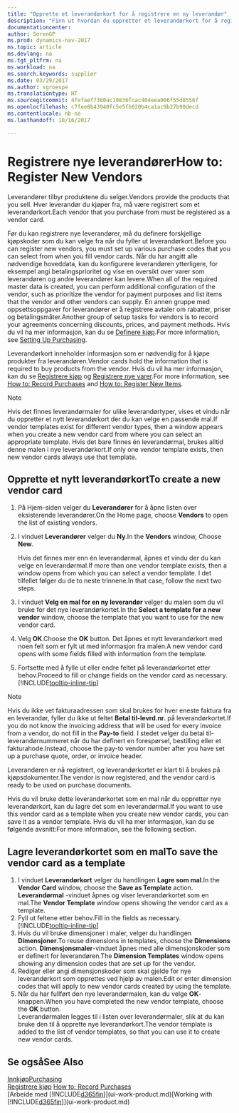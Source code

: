 ```yaml
---
title: "Opprette et leverandørkort for å registrere en ny leverandør"
description: "Finn ut hvordan du oppretter et leverandørkort for å registrere en ny leverandør."
documentationcenter: 
author: SorenGP
ms.prod: dynamics-nav-2017
ms.topic: article
ms.devlang: na
ms.tgt_pltfrm: na
ms.workload: na
ms.search.keywords: supplier
ms.date: 03/29/2017
ms.author: sgroespe
ms.translationtype: HT
ms.sourcegitcommit: 4fefaef7380ac10836fcac404eea006f55d8556f
ms.openlocfilehash: c7fee8b43940fc5e5fb020b4ca1ac9b27b90decd
ms.contentlocale: nb-no
ms.lasthandoff: 10/16/2017

---
```

# <a name="how-to-register-new-vendors"></a><span data-ttu-id="a11cf-103">Registrere nye leverandører</span><span class="sxs-lookup"><span data-stu-id="a11cf-103">How to: Register New Vendors</span></span>
<span data-ttu-id="a11cf-104">Leverandører tilbyr produktene du selger.</span><span class="sxs-lookup"><span data-stu-id="a11cf-104">Vendors provide the products that you sell.</span></span> <span data-ttu-id="a11cf-105">Hver leverandør du kjøper fra, må være registrert som et leverandørkort.</span><span class="sxs-lookup"><span data-stu-id="a11cf-105">Each vendor that you purchase from must be registered as a vendor card.</span></span>

<span data-ttu-id="a11cf-106">Før du kan registrere nye leverandører, må du definere forskjellige kjøpskoder som du kan velge fra når du fyller ut leverandørkort.</span><span class="sxs-lookup"><span data-stu-id="a11cf-106">Before you can register new vendors, you must set up various purchase codes that you can select from when you fill vendor cards.</span></span> <span data-ttu-id="a11cf-107">Når du har angitt alle nødvendige hoveddata, kan du konfigurere leverandøren ytterligere, for eksempel angi betalingsprioritet og vise en oversikt over varer som leverandøren og andre leverandører kan levere.</span><span class="sxs-lookup"><span data-stu-id="a11cf-107">When all of the required master data is created, you can perform additional configuration of the vendor, such as prioritize the vendor for payment purposes and list items that the vendor and other vendors can supply.</span></span> <span data-ttu-id="a11cf-108">En annen gruppe med oppsettsoppgaver for leverandører er å registrere avtaler om rabatter, priser og betalingsmåter.</span><span class="sxs-lookup"><span data-stu-id="a11cf-108">Another group of setup tasks for vendors is to record your agreements concerning discounts, prices, and payment methods.</span></span> <span data-ttu-id="a11cf-109">Hvis du vil ha mer informasjon, kan du se [Definere kjøp](purchasing-setup-purchasing.md).</span><span class="sxs-lookup"><span data-stu-id="a11cf-109">For more information, see [Setting Up Purchasing](purchasing-setup-purchasing.md).</span></span>

<span data-ttu-id="a11cf-110">Leverandørkort inneholder informasjon som er nødvendig for å kjøpe produkter fra leverandøren.</span><span class="sxs-lookup"><span data-stu-id="a11cf-110">Vendor cards hold the information that is required to buy products from the vendor.</span></span> <span data-ttu-id="a11cf-111">Hvis du vil ha mer informasjon, kan du se [Registrere kjøp](purchasing-how-record-purchases.md) og [Registrere nye varer](inventory-how-register-new-items.md).</span><span class="sxs-lookup"><span data-stu-id="a11cf-111">For more information, see [How to: Record Purchases](purchasing-how-record-purchases.md) and [How to: Register New Items](inventory-how-register-new-items.md).</span></span>

> [!NOTE]  
>   <span data-ttu-id="a11cf-112">Hvis det finnes leverandørmaler for ulike leverandørtyper, vises et vindu når du oppretter et nytt leverandørkort der du kan velge en passende mal.</span><span class="sxs-lookup"><span data-stu-id="a11cf-112">If vendor templates exist for different vendor types, then a window appears when you create a new vendor card from where you can select an appropriate template.</span></span> <span data-ttu-id="a11cf-113">Hvis det bare finnes én leverandørmal, brukes alltid denne malen i nye leverandørkort.</span><span class="sxs-lookup"><span data-stu-id="a11cf-113">If only one vendor template exists, then new vendor cards always use that template.</span></span>

## <a name="to-create-a-new-vendor-card"></a><span data-ttu-id="a11cf-114">Opprette et nytt leverandørkort</span><span class="sxs-lookup"><span data-stu-id="a11cf-114">To create a new vendor card</span></span>
1. <span data-ttu-id="a11cf-115">På Hjem-siden velger du **Leverandører** for å åpne listen over eksisterende leverandører.</span><span class="sxs-lookup"><span data-stu-id="a11cf-115">On the Home page, choose **Vendors** to open the list of existing vendors.</span></span>  
2. <span data-ttu-id="a11cf-116">I vinduet **Leverandører** velger du **Ny**.</span><span class="sxs-lookup"><span data-stu-id="a11cf-116">In the **Vendors** window, Choose **New**.</span></span>

    <span data-ttu-id="a11cf-117">Hvis det finnes mer enn én leverandørmal, åpnes et vindu der du kan velge en leverandørmal.</span><span class="sxs-lookup"><span data-stu-id="a11cf-117">If more than one vendor template exists, then a window opens from which you can select a vendor template.</span></span> <span data-ttu-id="a11cf-118">I det tilfellet følger du de to neste trinnene.</span><span class="sxs-lookup"><span data-stu-id="a11cf-118">In that case, follow the next two steps.</span></span>
3. <span data-ttu-id="a11cf-119">I vinduet **Velg en mal for en ny leverandør** velger du malen som du vil bruke for det nye leverandørkortet.</span><span class="sxs-lookup"><span data-stu-id="a11cf-119">In the **Select a template for a new vendor** window, choose the template that you want to use for the new vendor card.</span></span>
4. <span data-ttu-id="a11cf-120">Velg **OK**.</span><span class="sxs-lookup"><span data-stu-id="a11cf-120">Choose the **OK** button.</span></span> <span data-ttu-id="a11cf-121">Det åpnes et nytt leverandørkort med noen felt som er fylt ut med informasjon fra malen.</span><span class="sxs-lookup"><span data-stu-id="a11cf-121">A new vendor card opens with some fields filled with information from the template.</span></span>
5. <span data-ttu-id="a11cf-122">Fortsette med å fylle ut eller endre feltet på leverandørkortet etter behov.</span><span class="sxs-lookup"><span data-stu-id="a11cf-122">Proceed to fill or change fields on the vendor card as necessary.</span></span> [!INCLUDE[tooltip-inline-tip](includes/tooltip-inline-tip_md.md)]

> [!NOTE]  
>   <span data-ttu-id="a11cf-123">Hvis du ikke vet fakturaadressen som skal brukes for hver eneste faktura fra en leverandør, fyller du ikke ut feltet **Betal til-levrd.nr.** på leverandørkortet.</span><span class="sxs-lookup"><span data-stu-id="a11cf-123">If you do not know the invoicing address that will be used for every invoice from a vendor, do not fill in the **Pay-to** field.</span></span> <span data-ttu-id="a11cf-124">I stedet velger du betal til-leverandørnummeret når du har definert en forespørsel, bestilling eller et fakturahode.</span><span class="sxs-lookup"><span data-stu-id="a11cf-124">Instead, choose the pay-to vendor number after you have set up a purchase quote, order, or invoice header.</span></span>

<span data-ttu-id="a11cf-125">Leverandøren er nå registrert, og leverandørkortet er klart til å brukes på kjøpsdokumenter.</span><span class="sxs-lookup"><span data-stu-id="a11cf-125">The vendor is now registered, and the vendor card is ready to be used on purchase documents.</span></span>

<span data-ttu-id="a11cf-126">Hvis du vil bruke dette leverandørkortet som en mal når du oppretter nye leverandørkort, kan du lagre det som en leverandørmal.</span><span class="sxs-lookup"><span data-stu-id="a11cf-126">If you want to use this vendor card as a template when you create new vendor cards, you can save it as a vendor template.</span></span> <span data-ttu-id="a11cf-127">Hvis du vil ha mer informasjon, kan du se følgende avsnitt:</span><span class="sxs-lookup"><span data-stu-id="a11cf-127">For more information, see the following section.</span></span>

## <a name="to-save-the-vendor-card-as-a-template"></a><span data-ttu-id="a11cf-128">Lagre leverandørkortet som en mal</span><span class="sxs-lookup"><span data-stu-id="a11cf-128">To save the vendor card as a template</span></span>
1. <span data-ttu-id="a11cf-129">I vinduet **Leverandørkort** velger du handlingen **Lagre som mal**.</span><span class="sxs-lookup"><span data-stu-id="a11cf-129">In the **Vendor Card** window, choose the **Save as Template** action.</span></span> <span data-ttu-id="a11cf-130">**Leverandørmal**  -vinduet åpnes og viser leverandørkortet som en mal.</span><span class="sxs-lookup"><span data-stu-id="a11cf-130">The **Vendor Template** window opens showing the vendor card as a template.</span></span>
2. <span data-ttu-id="a11cf-131">Fyll ut feltene etter behov.</span><span class="sxs-lookup"><span data-stu-id="a11cf-131">Fill in the fields as necessary.</span></span> [!INCLUDE[tooltip-inline-tip](includes/tooltip-inline-tip_md.md)]
3. <span data-ttu-id="a11cf-132">Hvis du vil bruke dimensjoner i maler, velger du handlingen **Dimensjoner**.</span><span class="sxs-lookup"><span data-stu-id="a11cf-132">To reuse dimensions in templates, choose the **Dimensions** action.</span></span> <span data-ttu-id="a11cf-133">**Dimensjonsmaler**-vinduet åpnes med alle dimensjonskoder som er definert for leverandøren.</span><span class="sxs-lookup"><span data-stu-id="a11cf-133">The **Dimension Templates** window opens showing any dimension codes that are set up for the vendor.</span></span>
4. <span data-ttu-id="a11cf-134">Rediger eller angi dimensjonskoder som skal gjelde for nye leverandørkort som opprettes ved hjelp av malen.</span><span class="sxs-lookup"><span data-stu-id="a11cf-134">Edit or enter dimension codes that will apply to new vendor cards created by using the template.</span></span>
5. <span data-ttu-id="a11cf-135">Når du har fullført den nye leverandørmalen, kan du velge **OK**-knappen.</span><span class="sxs-lookup"><span data-stu-id="a11cf-135">When you have completed the new vendor template, choose the **OK** button.</span></span>  
   <span data-ttu-id="a11cf-136">Leverandørmalen legges til i listen over leverandørmaler, slik at du kan bruke den til å opprette nye leverandørkort.</span><span class="sxs-lookup"><span data-stu-id="a11cf-136">The vendor template is added to the list of vendor templates, so that you can use it to create new vendor cards.</span></span>

## <a name="see-also"></a><span data-ttu-id="a11cf-137">Se også</span><span class="sxs-lookup"><span data-stu-id="a11cf-137">See Also</span></span>
[<span data-ttu-id="a11cf-138">Innkjøp</span><span class="sxs-lookup"><span data-stu-id="a11cf-138">Purchasing</span></span>](purchasing-manage-purchasing.md)  
<span data-ttu-id="a11cf-139">[Registrere kjøp](purchasing-how-record-purchases.md) </span><span class="sxs-lookup"><span data-stu-id="a11cf-139">[How to: Record Purchases](purchasing-how-record-purchases.md) </span></span>  
<span data-ttu-id="a11cf-140">[Arbeide med [!INCLUDE[d365fin](includes/d365fin_md.md)]](ui-work-product.md)</span><span class="sxs-lookup"><span data-stu-id="a11cf-140">[Working with [!INCLUDE[d365fin](includes/d365fin_md.md)]](ui-work-product.md)</span></span>  

